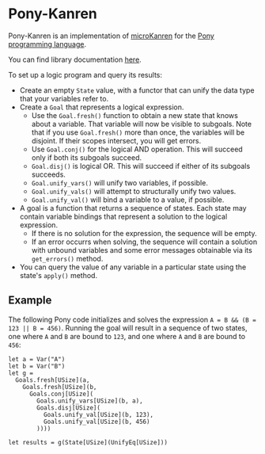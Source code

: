 # Pony-Kanren

Pony-Kanren is an implementation of [microKanren](http://minikanren.org/) for
the [Pony programming language](https://www.ponylang.org).

You can find library documentation
[here](http://kulibali.github.io/pony-kanren/kanren--index/).

To set up a logic program and query its results:

- Create an empty `State` value, with a functor that can unify the data type
  that your variables refer to.
- Create a `Goal` that represents a logical expression.
  - Use the `Goal.fresh()` function to obtain a new state that knows about a
    variable.  That variable will now be visible to subgoals.  Note that if you
    use `Goal.fresh()` more than once, the variables will be disjoint.  If their
    scopes intersect, you will get errors.
  - Use `Goal.conj()` for the logical AND operation.  This will succeed only if
    both its subgoals succeed.
  - `Goal.disj()` is logical OR.  This will succeed if either of its subgoals
    succeeds.
  - `Goal.unify_vars()` will unify two variables, if possible.
  - `Goal.unify_vals()` will attempt to structurally unify two values.
  - `Goal.unify_val()` will bind a variable to a value, if possible.
- A goal is a function that returns a sequence of states.  Each state may contain
  variable bindings that represent a solution to the logical expression.
  - If there is no solution for the expression, the sequence will be empty.
  - If an error occurrs when solving, the sequence will contain a solution with
    unbound variables and some error messages obtainable via its `get_errors()`
    method.
- You can query the value of any variable in a particular state using the
  state's `apply()` method.

## Example

The following Pony code initializes and solves the expression
`A = B && (B = 123 || B = 456)`.  Running the goal will result in a sequence of
two states, one where `A` and `B` are bound to `123`, and one where `A` and `B`
are bound to `456`:

```pony
let a = Var("A")
let b = Var("B")
let g =
  Goals.fresh[USize](a,
    Goals.fresh[USize](b,
      Goals.conj[USize](
        Goals.unify_vars[USize](b, a),
        Goals.disj[USize](
          Goals.unify_val[USize](b, 123),
          Goals.unify_val[USize](b, 456)
        ))))

let results = g(State[USize](UnifyEq[USize]))
```
